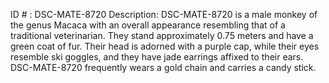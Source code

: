 ID # : DSC-MATE-8720
Description: DSC-MATE-8720 is a male monkey of the genus Macaca with an overall appearance resembling that of a traditional veterinarian. They stand approximately 0.75 meters and have a green coat of fur. Their head is adorned with a purple cap, while their eyes resemble ski goggles, and they have jade earrings affixed to their ears. DSC-MATE-8720 frequently wears a gold chain and carries a candy stick.